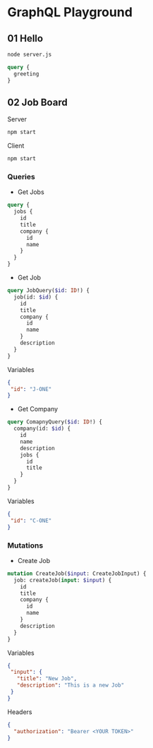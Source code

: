 # GraphQL Playground

## 01 Hello

```bash
node server.js
```

```graphql
query {
  greeting
}
```

## 02 Job Board

Server

```bash
npm start
```

Client

```bash
npm start
```

### Queries

- Get Jobs

```graphql
query {
  jobs {
    id
    title
    company {
      id
      name
    }
  }
}
```

- Get Job

```graphql
query JobQuery($id: ID!) {
  job(id: $id) {
    id
    title
    company {
      id
      name
    }
    description
  }
}
```

Variables

```json
{
 "id": "J-ONE"
}
```

- Get Company

```graphql
query ComapnyQuery($id: ID!) {
  company(id: $id) {
    id
    name
    description
    jobs {
      id
      title
    }
  }
}
```

Variables

```json
{
 "id": "C-ONE"
}
```

### Mutations

- Create Job

```graphql
mutation CreateJob($input: CreateJobInput) {
  job: createJob(input: $input) {
    id
    title
    company {
      id
      name
    }
    description
  }
}
```

Variables

```json
{
 "input": {
   "title": "New Job",
   "description": "This is a new Job"
 }
}
```

Headers

```json
{
  "authorization": "Bearer <YOUR TOKEN>"
}
```
